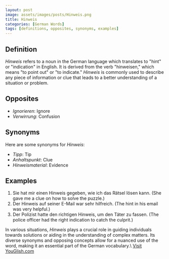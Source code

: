 ```yaml
---
layout: post
image: assets/images/posts/Hinweis.png
title: Hinweis
categories: [German Words]
tags: [definitions, opposites, synonyms, examples]
---
```


## Definition

*Hinweis* refers to a noun in the German language which translates to "hint" or "indication" in English. It is derived from the verb "hinweisen," which means "to point out" or "to indicate." *Hinweis* is commonly used to describe any piece of information or clue that leads to a better understanding of a situation or problem. 

## Opposites

- *Ignorieren*: Ignore
- *Verwirrung*: Confusion

## Synonyms

Here are some synonyms for *Hinweis*:

- *Tipp*: Tip
- *Anhaltspunkt*: Clue
- *Hinweismaterial*: Evidence

## Examples

1. Sie hat mir einen Hinweis gegeben, wie ich das Rätsel lösen kann. (She gave me a clue on how to solve the puzzle.)
2. Der Hinweis auf seiner E-Mail war sehr hilfreich. (The hint in his email was very helpful.)
3. Der Polizist hatte den richtigen Hinweis, um den Täter zu fassen. (The police officer had the right indication to catch the culprit.)

In various situations, *Hinweis* plays a crucial role in guiding individuals towards solutions or aiding in the understanding of complex matters. Its diverse synonyms and opposing concepts allow for a nuanced use of the word, making it an essential part of the German vocabulary.\ <a id="yg-widget-0" class="youglish-widget" data-query="Hinweis" data-lang="german" data-components="8412" data-auto-start="0" data-bkg-color="theme_light" data-title="How%20to%20pronounce%20Hinweis%20in%20German"  rel="nofollow" href="https://youglish.com">Visit YouGlish.com</a><script async src="https://youglish.com/public/emb/widget.js" charset="utf-8"></script>